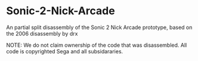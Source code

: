 # Sonic-2-Nick-Arcade
An partial split disassembly of the Sonic 2 Nick Arcade prototype, based on the 2006 disassembly by drx

NOTE: We do not claim ownership of the code that was disassembled. All code is copyrighted Sega and all subsidararies.
